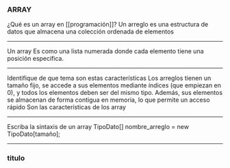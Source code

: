 ### ARRAY
¿Qué es un array en [[programación]]?
Un arreglo es una estructura de datos que almacena una colección ordenada de elementos

---
Un array
Es como una lista numerada donde cada elemento tiene una posición específica.

---
Identifique de que tema son estas características
Los arreglos tienen un tamaño fijo, se accede a sus elementos mediante índices (que empiezan en 0), y todos los elementos deben ser del mismo tipo. Además, sus elementos se almacenan de forma contigua en memoria, lo que permite un acceso rápido
Son las características de los array

----
Escriba la sintaxis de un array
TipoDato[] nombre_arreglo = new TipoDato[tamaño];

---
### titulo
